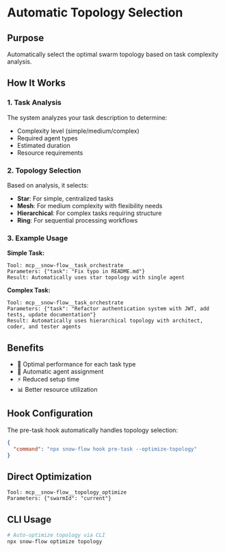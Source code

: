 # Automatic Topology Selection

## Purpose
Automatically select the optimal swarm topology based on task complexity analysis.

## How It Works

### 1. Task Analysis
The system analyzes your task description to determine:
- Complexity level (simple/medium/complex)
- Required agent types
- Estimated duration
- Resource requirements

### 2. Topology Selection
Based on analysis, it selects:
- **Star**: For simple, centralized tasks
- **Mesh**: For medium complexity with flexibility needs
- **Hierarchical**: For complex tasks requiring structure
- **Ring**: For sequential processing workflows

### 3. Example Usage

**Simple Task:**
```
Tool: mcp__snow-flow__task_orchestrate
Parameters: {"task": "Fix typo in README.md"}
Result: Automatically uses star topology with single agent
```

**Complex Task:**
```
Tool: mcp__snow-flow__task_orchestrate
Parameters: {"task": "Refactor authentication system with JWT, add tests, update documentation"}
Result: Automatically uses hierarchical topology with architect, coder, and tester agents
```

## Benefits
- 🎯 Optimal performance for each task type
- 🤖 Automatic agent assignment
- ⚡ Reduced setup time
- 📊 Better resource utilization

## Hook Configuration
The pre-task hook automatically handles topology selection:
```json
{
  "command": "npx snow-flow hook pre-task --optimize-topology"
}
```

## Direct Optimization
```
Tool: mcp__snow-flow__topology_optimize
Parameters: {"swarmId": "current"}
```

## CLI Usage
```bash
# Auto-optimize topology via CLI
npx snow-flow optimize topology
```